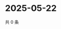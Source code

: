 # 2025-05-22

共 0 条

<!-- BEGIN ZHIHUVIDEO -->
<!-- 最后更新时间 Thu May 22 2025 17:12:30 GMT+0800 (China Standard Time) -->

<!-- END ZHIHUVIDEO -->
